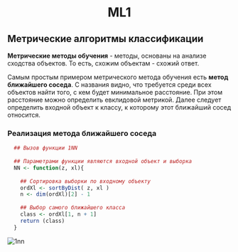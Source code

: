 <h1 align = "center"> ML1 </h1>

## Метрические алгоритмы классификации

**Метрические методы обучения** - методы, основаны на анализе сходства объектов. То есть, схожим объектам - схожий ответ. 

Самым простым примером метрического метода обучения есть **метод ближайшего соседа**. С названия видно, что требуется среди всех объектов найти того, с кем будет минимальное расстояние. При этом расстояние можно определить евклидовой метрикой. Далее следует определить входной объект к классу, к которому этот ближайший сосед относится. 

### Реализация метода ближайшего соседа ###
``` r
  ## Вызов функции 1NN 
  
  ## Параметрами функции являются входной объект и выборка
  NN <- function(z, xl){ 
    
    ## Сортировка выборки по входному объекту
    ordXl <- sortByDist( z, xl )
    n <- dim(ordXl)[2] - 1
    
    ## Выбор самого ближайшего класса
    class <- ordXl[1, n + 1]
    return (class)
  }
```
![1nn](https://user-images.githubusercontent.com/71149650/93714751-656ef900-fb6d-11ea-9c56-fb2461cbbf96.png)
